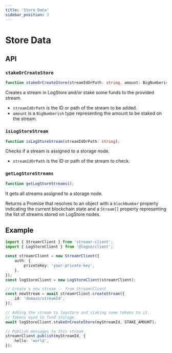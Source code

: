 ```yaml
---
title: 'Store Data'
sidebar_position: 3
---
```


# Store Data

## API

### `stakeOrCreateStore`

```ts
function stakeOrCreateStore(streamIdOrPath: string, amount: BigNumberish);
```

Creates a stream in LogStore and/or stake some funds to the provided stream.

- `streamIdOrPath` is the ID or path of the stream to be added.
- `amount` is a `BigNumberish` type representing the amount to be staked on the stream.

### `isLogStoreStream`

```ts
function isLogStoreStream(streamIdOrPath: string);
```

Checks if a stream is assigned to a storage node.

- `streamIdOrPath` is the ID or path of the stream to check.

### `getLogStoreStreams`

```ts
function getLogStoreStreams();
```

It gets all streams assigned to a storage node.

Returns a Promise that resolves to an object with a `blockNumber` property indicating the current blockchain state and a `Stream[]` property representing the list of streams stored on LogStore nodes.

## Example

```ts
import { StreamrClient } from 'streamr-client';
import { LogStoreClient } from '@logsn/client';

const streamrClient = new StreamrClient({
	auth: {
		privateKey: 'your-private-key',
	},
});
const logStoreClient = new LogStoreClient(streamrClient);

// Create a new stream -- from StreamrClient
const newStream = await streamrClient.createStream({
	id: 'domain/streamId',
});

// Adding the stream to logstore and staking some tokens to it.
// Tokens used to fund storage.
await logStoreClient.stakeOrCreateStore(myStreamId, STAKE_AMOUNT);

// Publish messages to this stream
streamrClient.publish(myStreamId, {
	hello: 'world',
});
```
